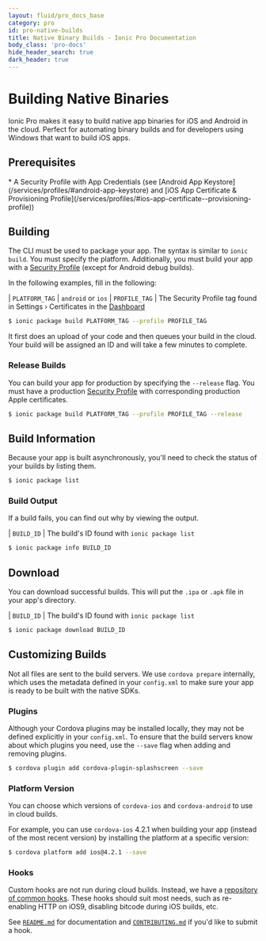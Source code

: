 ```yaml
---
layout: fluid/pro_docs_base
category: pro
id: pro-native-builds
title: Native Binary Builds - Ionic Pro Documentation
body_class: 'pro-docs'
hide_header_search: true
dark_header: true
---
```


# Building Native Binaries

Ionic Pro makes it easy to build native app binaries for iOS and Android in the cloud. Perfect for automating binary builds and for developers using Windows that want to build iOS apps.

## Prerequisites

<div class="condensed" markdown="1">
* A Security Profile with App Credentials (see [Android App
  Keystore](/services/profiles/#android-app-keystore) and [iOS App Certificate
  & Provisioning
  Profile](/services/profiles/#ios-app-certificate--provisioning-profile))
</div>

## Building

The CLI must be used to package your app. The syntax is similar to `ionic
build`. You must specify the platform. Additionally, you must build your app
with a [Security Profile](/services/profiles) (except for Android debug
builds).

In the following examples, fill in the following:

| `PLATFORM_TAG` | `android` or `ios`
| `PROFILE_TAG`  | The Security Profile tag found in Settings › Certificates in the [Dashboard](https://apps.ionic.io)

```bash
$ ionic package build PLATFORM_TAG --profile PROFILE_TAG
```

It first does an upload of your code and then queues your build in the cloud.
Your build will be assigned an ID and will take a few minutes to complete.

### Release Builds

You can build your app for production by specifying the `--release` flag. You
must have a production [Security Profile](/services/profiles) with
corresponding production Apple certificates.

```bash
$ ionic package build PLATFORM_TAG --profile PROFILE_TAG --release
```

## Build Information

Because your app is built asynchronously, you'll need to check the status of
your builds by listing them.

```bash
$ ionic package list
```

### Build Output

If a build fails, you can find out why by viewing the output.

| `BUILD_ID` | The build's ID found with `ionic package list`

```bash
$ ionic package info BUILD_ID
```

## Download

You can download successful builds. This will put the `.ipa` or `.apk` file in
your app's directory.

| `BUILD_ID` | The build's ID found with `ionic package list`

```bash
$ ionic package download BUILD_ID
```

## Customizing Builds

Not all files are sent to the build servers. We use `cordova prepare`
internally, which uses the metadata defined in your `config.xml` to make sure
your app is ready to be built with the native SDKs.

### Plugins

Although your Cordova plugins may be installed locally, they may not be defined
explicitly in your `config.xml`. To ensure that the build servers know about
which plugins you need, use the `--save` flag when adding and removing plugins.

```bash
$ cordova plugin add cordova-plugin-splashscreen --save
```

### Platform Version

You can choose which versions of `cordova-ios` and `cordova-android` to use in
cloud builds.

For example, you can use `cordova-ios` 4.2.1 when building your app (instead of
the most recent version) by installing the platform at a specific version:

```bash
$ cordova platform add ios@4.2.1 --save
```

### Hooks

Custom hooks are not run during cloud builds. Instead, we have a [repository of
common hooks](https://github.com/driftyco/ionic-package-hooks). These hooks
should suit most needs, such as re-enabling HTTP on iOS9, disabling bitcode
during iOS builds, etc.

See [`README.md`](https://github.com/driftyco/ionic-package-hooks#readme) for
documentation and
[`CONTRIBUTING.md`](https://github.com/driftyco/ionic-package-hooks/blob/master/CONTRIBUTING.md#contributing)
if you'd like to submit a hook.
